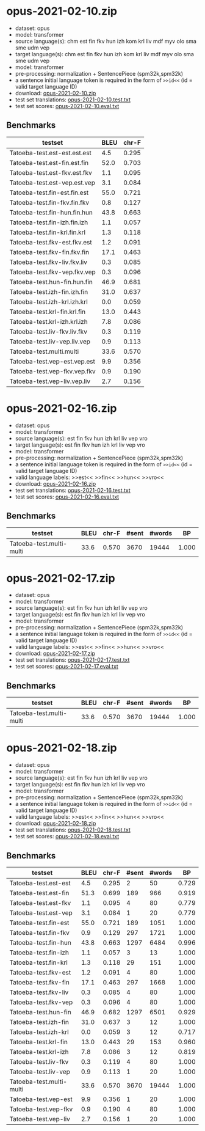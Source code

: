 # opus-2021-02-10.zip

* dataset: opus
* model: transformer
* source language(s): chm est fin fkv hun izh kom krl liv mdf myv olo sma sme udm vep
* target language(s): chm est fin fkv hun izh kom krl liv mdf myv olo sma sme udm vep
* model: transformer
* pre-processing: normalization + SentencePiece (spm32k,spm32k)
* a sentence initial language token is required in the form of `>>id<<` (id = valid target language ID)
* download: [opus-2021-02-10.zip](https://object.pouta.csc.fi/Tatoeba-MT-models/urj-fiu/opus-2021-02-10.zip)
* test set translations: [opus-2021-02-10.test.txt](https://object.pouta.csc.fi/Tatoeba-MT-models/urj-fiu/opus-2021-02-10.test.txt)
* test set scores: [opus-2021-02-10.eval.txt](https://object.pouta.csc.fi/Tatoeba-MT-models/urj-fiu/opus-2021-02-10.eval.txt)

## Benchmarks

| testset               | BLEU  | chr-F |
|-----------------------|-------|-------|
| Tatoeba-test.est-est.est.est 	| 4.5 	| 0.295 |
| Tatoeba-test.est-fin.est.fin 	| 52.0 	| 0.703 |
| Tatoeba-test.est-fkv.est.fkv 	| 1.1 	| 0.095 |
| Tatoeba-test.est-vep.est.vep 	| 3.1 	| 0.084 |
| Tatoeba-test.fin-est.fin.est 	| 55.0 	| 0.721 |
| Tatoeba-test.fin-fkv.fin.fkv 	| 0.8 	| 0.127 |
| Tatoeba-test.fin-hun.fin.hun 	| 43.8 	| 0.663 |
| Tatoeba-test.fin-izh.fin.izh 	| 1.1 	| 0.057 |
| Tatoeba-test.fin-krl.fin.krl 	| 1.3 	| 0.118 |
| Tatoeba-test.fkv-est.fkv.est 	| 1.2 	| 0.091 |
| Tatoeba-test.fkv-fin.fkv.fin 	| 17.1 	| 0.463 |
| Tatoeba-test.fkv-liv.fkv.liv 	| 0.3 	| 0.085 |
| Tatoeba-test.fkv-vep.fkv.vep 	| 0.3 	| 0.096 |
| Tatoeba-test.hun-fin.hun.fin 	| 46.9 	| 0.681 |
| Tatoeba-test.izh-fin.izh.fin 	| 31.0 	| 0.637 |
| Tatoeba-test.izh-krl.izh.krl 	| 0.0 	| 0.059 |
| Tatoeba-test.krl-fin.krl.fin 	| 13.0 	| 0.443 |
| Tatoeba-test.krl-izh.krl.izh 	| 7.8 	| 0.086 |
| Tatoeba-test.liv-fkv.liv.fkv 	| 0.3 	| 0.119 |
| Tatoeba-test.liv-vep.liv.vep 	| 0.9 	| 0.113 |
| Tatoeba-test.multi.multi 	| 33.6 	| 0.570 |
| Tatoeba-test.vep-est.vep.est 	| 9.9 	| 0.356 |
| Tatoeba-test.vep-fkv.vep.fkv 	| 0.9 	| 0.190 |
| Tatoeba-test.vep-liv.vep.liv 	| 2.7 	| 0.156 |

# opus-2021-02-16.zip

* dataset: opus
* model: transformer
* source language(s): est fin fkv hun izh krl liv vep vro
* target language(s): est fin fkv hun izh krl liv vep vro
* model: transformer
* pre-processing: normalization + SentencePiece (spm32k,spm32k)
* a sentence initial language token is required in the form of `>>id<<` (id = valid target language ID)
* valid language labels: >>est<< >>fin<< >>hun<< >>vro<<
* download: [opus-2021-02-16.zip](https://object.pouta.csc.fi/Tatoeba-MT-models/urj-fiu/opus-2021-02-16.zip)
* test set translations: [opus-2021-02-16.test.txt](https://object.pouta.csc.fi/Tatoeba-MT-models/urj-fiu/opus-2021-02-16.test.txt)
* test set scores: [opus-2021-02-16.eval.txt](https://object.pouta.csc.fi/Tatoeba-MT-models/urj-fiu/opus-2021-02-16.eval.txt)

## Benchmarks

| testset | BLEU  | chr-F | #sent | #words | BP |
|---------|-------|-------|-------|--------|----|
| Tatoeba-test.multi-multi 	| 33.6 	| 0.570 	| 3670 	| 19444 	| 1.000 |

# opus-2021-02-17.zip

* dataset: opus
* model: transformer
* source language(s): est fin fkv hun izh krl liv vep vro
* target language(s): est fin fkv hun izh krl liv vep vro
* model: transformer
* pre-processing: normalization + SentencePiece (spm32k,spm32k)
* a sentence initial language token is required in the form of `>>id<<` (id = valid target language ID)
* valid language labels: >>est<< >>fin<< >>hun<< >>vro<<
* download: [opus-2021-02-17.zip](https://object.pouta.csc.fi/Tatoeba-MT-models/urj-fiu/opus-2021-02-17.zip)
* test set translations: [opus-2021-02-17.test.txt](https://object.pouta.csc.fi/Tatoeba-MT-models/urj-fiu/opus-2021-02-17.test.txt)
* test set scores: [opus-2021-02-17.eval.txt](https://object.pouta.csc.fi/Tatoeba-MT-models/urj-fiu/opus-2021-02-17.eval.txt)

## Benchmarks

| testset | BLEU  | chr-F | #sent | #words | BP |
|---------|-------|-------|-------|--------|----|
| Tatoeba-test.multi-multi 	| 33.6 	| 0.570 	| 3670 	| 19444 	| 1.000 |

# opus-2021-02-18.zip

* dataset: opus
* model: transformer
* source language(s): est fin fkv hun izh krl liv vep vro
* target language(s): est fin fkv hun izh krl liv vep vro
* model: transformer
* pre-processing: normalization + SentencePiece (spm32k,spm32k)
* a sentence initial language token is required in the form of `>>id<<` (id = valid target language ID)
* valid language labels: >>est<< >>fin<< >>hun<< >>vro<<
* download: [opus-2021-02-18.zip](https://object.pouta.csc.fi/Tatoeba-MT-models/urj-fiu/opus-2021-02-18.zip)
* test set translations: [opus-2021-02-18.test.txt](https://object.pouta.csc.fi/Tatoeba-MT-models/urj-fiu/opus-2021-02-18.test.txt)
* test set scores: [opus-2021-02-18.eval.txt](https://object.pouta.csc.fi/Tatoeba-MT-models/urj-fiu/opus-2021-02-18.eval.txt)

## Benchmarks

| testset | BLEU  | chr-F | #sent | #words | BP |
|---------|-------|-------|-------|--------|----|
| Tatoeba-test.est-est 	| 4.5 	| 0.295 	| 2 	| 50 	| 0.729 |
| Tatoeba-test.est-fin 	| 51.3 	| 0.699 	| 189 	| 966 	| 0.919 |
| Tatoeba-test.est-fkv 	| 1.1 	| 0.095 	| 4 	| 80 	| 0.779 |
| Tatoeba-test.est-vep 	| 3.1 	| 0.084 	| 1 	| 20 	| 0.779 |
| Tatoeba-test.fin-est 	| 55.0 	| 0.721 	| 189 	| 1051 	| 1.000 |
| Tatoeba-test.fin-fkv 	| 0.9 	| 0.129 	| 297 	| 1721 	| 1.000 |
| Tatoeba-test.fin-hun 	| 43.8 	| 0.663 	| 1297 	| 6484 	| 0.996 |
| Tatoeba-test.fin-izh 	| 1.1 	| 0.057 	| 3 	| 13 	| 1.000 |
| Tatoeba-test.fin-krl 	| 1.3 	| 0.118 	| 29 	| 151 	| 1.000 |
| Tatoeba-test.fkv-est 	| 1.2 	| 0.091 	| 4 	| 80 	| 1.000 |
| Tatoeba-test.fkv-fin 	| 17.1 	| 0.463 	| 297 	| 1668 	| 1.000 |
| Tatoeba-test.fkv-liv 	| 0.3 	| 0.085 	| 4 	| 80 	| 1.000 |
| Tatoeba-test.fkv-vep 	| 0.3 	| 0.096 	| 4 	| 80 	| 1.000 |
| Tatoeba-test.hun-fin 	| 46.9 	| 0.682 	| 1297 	| 6501 	| 0.929 |
| Tatoeba-test.izh-fin 	| 31.0 	| 0.637 	| 3 	| 12 	| 1.000 |
| Tatoeba-test.izh-krl 	| 0.0 	| 0.059 	| 3 	| 12 	| 0.717 |
| Tatoeba-test.krl-fin 	| 13.0 	| 0.443 	| 29 	| 153 	| 0.960 |
| Tatoeba-test.krl-izh 	| 7.8 	| 0.086 	| 3 	| 12 	| 0.819 |
| Tatoeba-test.liv-fkv 	| 0.3 	| 0.119 	| 4 	| 80 	| 1.000 |
| Tatoeba-test.liv-vep 	| 0.9 	| 0.113 	| 1 	| 20 	| 1.000 |
| Tatoeba-test.multi-multi 	| 33.6 	| 0.570 	| 3670 	| 19444 	| 1.000 |
| Tatoeba-test.vep-est 	| 9.9 	| 0.356 	| 1 	| 20 	| 1.000 |
| Tatoeba-test.vep-fkv 	| 0.9 	| 0.190 	| 4 	| 80 	| 1.000 |
| Tatoeba-test.vep-liv 	| 2.7 	| 0.156 	| 1 	| 20 	| 1.000 |

